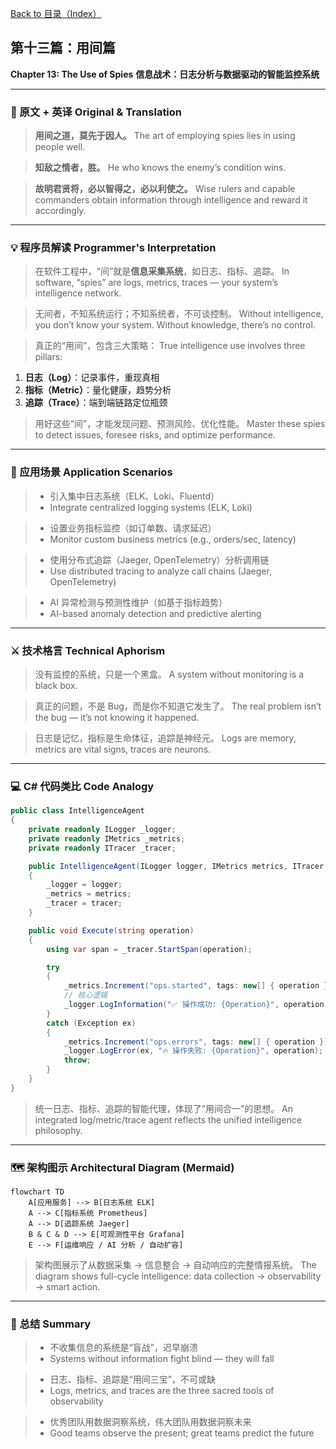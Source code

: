 [Back to 目录（Index）](https://github.com/uwspstar/The-Programmer-s-Art-of-War/blob/main/Index.md)

## 第十三篇：用间篇

**Chapter 13: The Use of Spies**
**信息战术：日志分析与数据驱动的智能监控系统**

---

### 🏮 原文 + 英译 Original & Translation

> **用间之道，莫先于因人。**
> The art of employing spies lies in using people well.

> **知敌之情者，胜。**
> He who knows the enemy’s condition wins.

> **故明君贤将，必以智得之，必以利使之。**
> Wise rulers and capable commanders obtain information through intelligence and reward it accordingly.

---

### 💡 程序员解读 Programmer's Interpretation

> 在软件工程中，“间”就是**信息采集系统**，如日志、指标、追踪。
> In software, “spies” are logs, metrics, traces — your system’s intelligence network.

> 无间者，不知系统运行；不知系统者，不可谈控制。
> Without intelligence, you don’t know your system. Without knowledge, there’s no control.

> 真正的“用间”，包含三大策略：
> True intelligence use involves three pillars:

1. **日志（Log）**：记录事件，重现真相
2. **指标（Metric）**：量化健康，趋势分析
3. **追踪（Trace）**：端到端链路定位瓶颈

> 用好这些“间”，才能发现问题、预测风险、优化性能。
> Master these spies to detect issues, foresee risks, and optimize performance.

---

### 🧪 应用场景 Application Scenarios

> * 引入集中日志系统（ELK、Loki、Fluentd）
> * Integrate centralized logging systems (ELK, Loki)

> * 设置业务指标监控（如订单数、请求延迟）
> * Monitor custom business metrics (e.g., orders/sec, latency)

> * 使用分布式追踪（Jaeger, OpenTelemetry）分析调用链
> * Use distributed tracing to analyze call chains (Jaeger, OpenTelemetry)

> * AI 异常检测与预测性维护（如基于指标趋势）
> * AI-based anomaly detection and predictive alerting

---

### ⚔️ 技术格言 Technical Aphorism

> 没有监控的系统，只是一个黑盒。
> A system without monitoring is a black box.

> 真正的问题，不是 Bug，而是你不知道它发生了。
> The real problem isn’t the bug — it’s not knowing it happened.

> 日志是记忆，指标是生命体征，追踪是神经元。
> Logs are memory, metrics are vital signs, traces are neurons.

---

### 💻 C# 代码类比 Code Analogy

```csharp
public class IntelligenceAgent
{
    private readonly ILogger _logger;
    private readonly IMetrics _metrics;
    private readonly ITracer _tracer;

    public IntelligenceAgent(ILogger logger, IMetrics metrics, ITracer tracer)
    {
        _logger = logger;
        _metrics = metrics;
        _tracer = tracer;
    }

    public void Execute(string operation)
    {
        using var span = _tracer.StartSpan(operation);

        try
        {
            _metrics.Increment("ops.started", tags: new[] { operation });
            // 核心逻辑
            _logger.LogInformation("✅ 操作成功: {Operation}", operation);
        }
        catch (Exception ex)
        {
            _metrics.Increment("ops.errors", tags: new[] { operation });
            _logger.LogError(ex, "🔥 操作失败: {Operation}", operation);
            throw;
        }
    }
}
```

> 统一日志、指标、追踪的智能代理，体现了“用间合一”的思想。
> An integrated log/metric/trace agent reflects the unified intelligence philosophy.

---

### 🗺️ 架构图示 Architectural Diagram (Mermaid)

```mermaid
flowchart TD
    A[应用服务] --> B[日志系统 ELK]
    A --> C[指标系统 Prometheus]
    A --> D[追踪系统 Jaeger]
    B & C & D --> E[可观测性平台 Grafana]
    E --> F[运维响应 / AI 分析 / 自动扩容]
```

> 架构图展示了从数据采集 → 信息整合 → 自动响应的完整情报系统。
> The diagram shows full-cycle intelligence: data collection → observability → smart action.

---

### 📌 总结 Summary

> * 不收集信息的系统是“盲战”，迟早崩溃
> * Systems without information fight blind — they will fall

> * 日志、指标、追踪是“用间三宝”，不可或缺
> * Logs, metrics, and traces are the three sacred tools of observability

> * 优秀团队用数据洞察系统，伟大团队用数据洞察未来
> * Good teams observe the present; great teams predict the future
